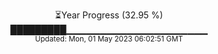 <p align="center">
⏳Year Progress (32.95 %) <br>
█████████▁▁▁▁▁▁▁▁▁▁▁▁▁▁▁▁▁▁▁▁▁ <br>
<sub>Updated: Mon, 01 May 2023 06:02:51 GMT</sub>
</p>

